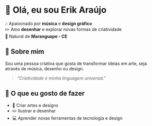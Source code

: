 # 👋 Olá, eu sou Erik Araújo  

🎶 Apaixonado por **música** e **design gráfico**  
✏️ Amo **desenhar** e explorar novas formas de criatividade  
📍 Natural de **Maranguape - CE**  


## 🌟 Sobre mim  
Sou uma pessoa criativa que gosta de transformar ideias em arte, seja através de música, desenho ou design.  
> *"Criatividade é minha linguagem universal."*  



## 🚀 O que eu gosto de fazer  
- 🎨 Criar artes e designs  
- ✏️ Ilustrar e desenhar  
- 💻 Aprender novas ferramentas de tecnologia e design
